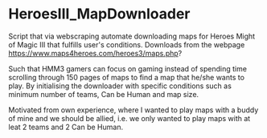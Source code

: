 # HeroesIII_MapDownloader
Script that via webscraping automate downloading maps for Heroes Might of Magic III that fulfills user's conditions. Downloads from the webpage https://www.maps4heroes.com/heroes3/maps.php?

Such that HMM3 gamers can focus on gaming instead of spending time scrolling through 150 pages of maps to find a map that he/she wants to play. By initialising the downloader with specific conditions such as minimum number of teams, Can be Human and map size. 

Motivated from own experience, where I wanted to play maps with a buddy of mine and we should be allied, i.e. we only wanted to play maps with at leat 2 teams and 2 Can be Human. 
